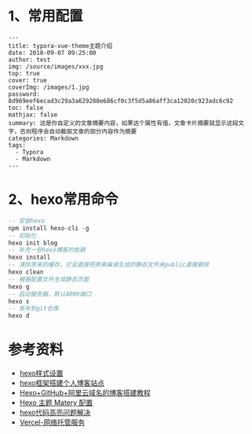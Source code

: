 

# 1、常用配置

```
---
title: typora-vue-theme主题介绍
date: 2018-09-07 09:25:00
author: test
img: /source/images/xxx.jpg
top: true
cover: true
coverImg: /images/1.jpg
password: 8d969eef6ecad3c29a3a629280e686cf0c3f5d5a86aff3ca12020c923adc6c92
toc: false
mathjax: false
summary: 这是你自定义的文章摘要内容，如果这个属性有值，文章卡片摘要就显示这段文字，否则程序会自动截取文章的部分内容作为摘要
categories: Markdown
tags:
  - Typora
  - Markdown
---
```

# 2、hexo常用命令

```sql
-- 安装hexo
npm install hexo-cli -g
-- 初始化
hexo init blog
-- 补充一些hexo博客的依赖
hexo install
-- 清除原来的缓存，它会直接把原来编译生成的静态文件夹public直接删除
hexo clean
-- 根据配置文件生成静态页面
hexo g
-- 启动服务器，默认4000端口
hexo s
-- 发布到git仓库
hexo d
```

# 参考资料

- [hexo样式设置](https://juejin.im/post/6887745706090561544)
- [hexo框架搭建个人博客站点](https://mp.weixin.qq.com/s/YTYJih0k6FoXeeXqx-Ry1Q)
- [Hexo+GitHub+阿里云域名的博客搭建教程](https://segmentfault.com/a/1190000021979631)
- [Hexo 主题 Matery 配置](https://juejin.im/post/6844904147922190344)
- [hexo代码高亮问题解决](https://xustudy.com/2021/03/15/hexo-dai-ma-gao-liang-wen-ti-jie-jue/)
- [Vercel-网络托管服务](https://vercel.com/)

